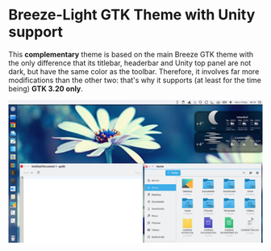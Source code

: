 # Breeze-Light GTK Theme with Unity support

This **complementary** theme is based on the main Breeze GTK theme with the only difference that its titlebar, headerbar and Unity top panel are not dark, but have the same color as the toolbar. Therefore, it involves far more modifications than the other two: that's why it supports (at least for the time being) **GTK 3.20 only**.

![screenshot](Breeze-Light-GTK-Screenshot.png)
